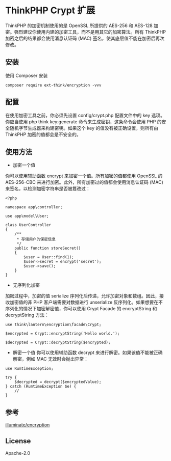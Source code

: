 ThinkPHP Crypt 扩展
===============

ThinkPHP 的加密机制使用的是 OpenSSL 所提供的 AES-256 和 AES-128 加密。强烈建议你使用内建的加密工具，而不是用其它的加密算法。所有 ThinkPHP 加密之后的结果都会使用消息认证码 (MAC) 签名，使其底层值不能在加密后再次修改。

## 安装

使用 Composer 安装

```
composer require ext-think/encryption -vvv
```

## 配置

在使用加密工具之前，你必须先设置 config/crypt.php 配置文件中的 key 选项。你应当使用 php think key:generate 命令来生成密钥，这条命令会使用 PHP 的安全随机字节生成器来构建密钥。如果这个 key 的值没有被正确设置，则所有由 ThinkPHP 加密的值都会是不安全的。

## 使用方法

- 加密一个值

你可以使用辅助函数 encrypt 来加密一个值。所有加密的值都使用 OpenSSL 的 AES-256-CBC 来进行加密。此外，所有加密过的值都会使用消息认证码 (MAC) 来签名，以检测加密字符串是否被篡改过：

```
<?php

namespace app\controller;

use app\model\User;

class UserController
{
    /**
     * 存储用户的保密信息
     */
    public function storeSecret()
    {
        $user = User::find(1);
        $user->secret = encrypt('secret');
        $user->save();
    }
}
```

- 无序列化加密

加密过程中，加密的值 serialize 序列化后传递，允许加密对象和数组。因此，接收加密值的非 PHP 客户端需要对数据进行 unserialize 反序列化。如果想要在不序列化的情况下加密解密值，你可以使用 Crypt Facade 的 encryptString 和 decryptString 方法：

```
use think\lantern\encryption\facade\Crypt;

$encrypted = Crypt::encryptString('Hello world.');

$decrypted = Crypt::decryptString($encrypted);
```

- 解密一个值
你可以使用辅助函数 decrypt 来进行解密。如果该值不能被正确解密，例如 MAC 无效时会抛出异常：

```
use RumtimeException;

try {
    $decrypted = decrypt($encryptedValue);
} catch (RumtimeException $e) {
    //
}
```

## 参考

[illuminate/encryption](https://github.com/illuminate/encryption)

## License

Apache-2.0